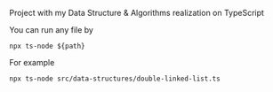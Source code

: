 Project with my Data Structure & Algorithms realization on TypeScript

You can run any file by

`npx ts-node ${path}`

For example 

`npx ts-node src/data-structures/double-linked-list.ts`
